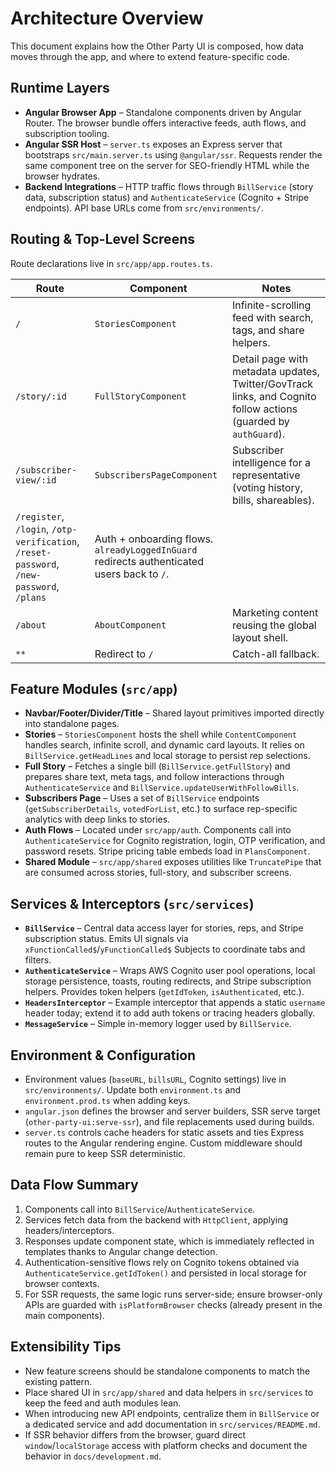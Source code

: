 # Architecture Overview

This document explains how the Other Party UI is composed, how data moves through the app, and where to extend feature-specific code.

## Runtime Layers
- **Angular Browser App** – Standalone components driven by Angular Router. The browser bundle offers interactive feeds, auth flows, and subscription tooling.
- **Angular SSR Host** – `server.ts` exposes an Express server that bootstraps `src/main.server.ts` using `@angular/ssr`. Requests render the same component tree on the server for SEO-friendly HTML while the browser hydrates.
- **Backend Integrations** – HTTP traffic flows through `BillService` (story data, subscription status) and `AuthenticateService` (Cognito + Stripe endpoints). API base URLs come from `src/environments/`.

## Routing & Top-Level Screens
Route declarations live in `src/app/app.routes.ts`.

| Route | Component | Notes |
| --- | --- | --- |
| `/` | `StoriesComponent` | Infinite-scrolling feed with search, tags, and share helpers.
| `/story/:id` | `FullStoryComponent` | Detail page with metadata updates, Twitter/GovTrack links, and Cognito follow actions (guarded by `authGuard`).
| `/subscriber-view/:id` | `SubscribersPageComponent` | Subscriber intelligence for a representative (voting history, bills, shareables).
| `/register`, `/login`, `/otp-verification`, `/reset-password`, `/new-password`, `/plans` | Auth + onboarding flows. `alreadyLoggedInGuard` redirects authenticated users back to `/`.
| `/about` | `AboutComponent` | Marketing content reusing the global layout shell.
| `**` | Redirect to `/` | Catch-all fallback.

## Feature Modules (`src/app`)
- **Navbar/Footer/Divider/Title** – Shared layout primitives imported directly into standalone pages.
- **Stories** – `StoriesComponent` hosts the shell while `ContentComponent` handles search, infinite scroll, and dynamic card layouts. It relies on `BillService.getHeadLines` and local storage to persist rep selections.
- **Full Story** – Fetches a single bill (`BillService.getFullStory`) and prepares share text, meta tags, and follow interactions through `AuthenticateService` and `BillService.updateUserWithFollowBills`.
- **Subscribers Page** – Uses a set of `BillService` endpoints (`getSubscriberDetails`, `votedForList`, etc.) to surface rep-specific analytics with deep links to stories.
- **Auth Flows** – Located under `src/app/auth`. Components call into `AuthenticateService` for Cognito registration, login, OTP verification, and password resets. Stripe pricing table embeds load in `PlansComponent`.
- **Shared Module** – `src/app/shared` exposes utilities like `TruncatePipe` that are consumed across stories, full-story, and subscriber screens.

## Services & Interceptors (`src/services`)
- **`BillService`** – Central data access layer for stories, reps, and Stripe subscription status. Emits UI signals via `xFunctionCalled$`/`yFunctionCalled$` Subjects to coordinate tabs and filters.
- **`AuthenticateService`** – Wraps AWS Cognito user pool operations, local storage persistence, toasts, routing redirects, and Stripe subscription helpers. Provides token helpers (`getIdToken`, `isAuthenticated`, etc.).
- **`HeadersInterceptor`** – Example interceptor that appends a static `username` header today; extend it to add auth tokens or tracing headers globally.
- **`MessageService`** – Simple in-memory logger used by `BillService`.

## Environment & Configuration
- Environment values (`baseURL`, `billsURL`, Cognito settings) live in `src/environments/`. Update both `environment.ts` and `environment.prod.ts` when adding keys.
- `angular.json` defines the browser and server builders, SSR serve target (`other-party-ui:serve-ssr`), and file replacements used during builds.
- `server.ts` controls cache headers for static assets and ties Express routes to the Angular rendering engine. Custom middleware should remain pure to keep SSR deterministic.

## Data Flow Summary
1. Components call into `BillService`/`AuthenticateService`.
2. Services fetch data from the backend with `HttpClient`, applying headers/interceptors.
3. Responses update component state, which is immediately reflected in templates thanks to Angular change detection.
4. Authentication-sensitive flows rely on Cognito tokens obtained via `AuthenticateService.getIdToken()` and persisted in local storage for browser contexts.
5. For SSR requests, the same logic runs server-side; ensure browser-only APIs are guarded with `isPlatformBrowser` checks (already present in the main components).

## Extensibility Tips
- New feature screens should be standalone components to match the existing pattern.
- Place shared UI in `src/app/shared` and data helpers in `src/services` to keep the feed and auth modules lean.
- When introducing new API endpoints, centralize them in `BillService` or a dedicated service and add documentation in `src/services/README.md`.
- If SSR behavior differs from the browser, guard direct `window`/`localStorage` access with platform checks and document the behavior in `docs/development.md`.
